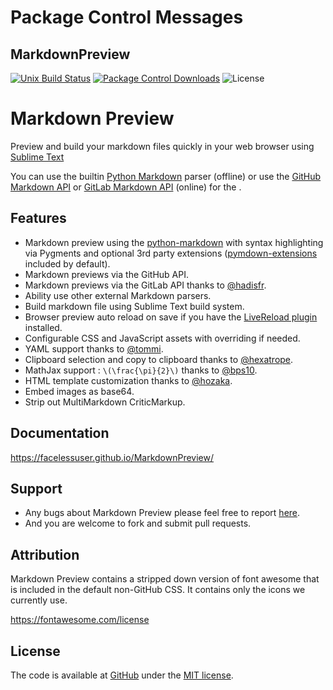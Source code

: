 Package Control Messages
========================

MarkdownPreview
---------------

  [![Unix Build Status][travis-image]][travis-link]
  [![Package Control Downloads][pc-image]][pc-link]
  ![License][license-image]
  
  # Markdown Preview
  
  Preview and build your markdown files quickly in your web browser using [Sublime Text](https://www.sublimetext.com/) 
  
  You can use the builtin [Python Markdown][pymd] parser (offline) or use the [GitHub Markdown API][gfm-api] or [GitLab Markdown API][glfm-api] (online) for the .
  
  ## Features
  
  - Markdown preview using the [python-markdown][pymd] with syntax highlighting via Pygments and optional 3rd party extensions ([pymdown-extensions][pymdownx-docs] included by default).
  - Markdown previews via the GitHub API.
  - Markdown previews via the GitLab API thanks to [@hadisfr][hadisfr].
  - Ability use other external Markdown parsers.
  - Build markdown file using Sublime Text build system.
  - Browser preview auto reload on save if you have the [LiveReload plugin][live-reload] installed.
  - Configurable CSS and JavaScript assets with overriding if needed.
  - YAML support thanks to [@tommi][tommi].
  - Clipboard selection and copy to clipboard thanks to [@hexatrope][hexatrope].
  - MathJax support : `\(\frac{\pi}{2}\)` thanks to [@bps10][bps10].
  - HTML template customization thanks to [@hozaka][hozaka].
  - Embed images as base64.
  - Strip out MultiMarkdown CriticMarkup.
  
  ## Documentation
  
  https://facelessuser.github.io/MarkdownPreview/
  
  ## Support
  
  - Any bugs about Markdown Preview please feel free to report [here][issue].
  - And you are welcome to fork and submit pull requests.
  
  ## Attribution
  
  Markdown Preview contains a stripped down version of font awesome that is included in the default non-GitHub CSS.  It contains only the icons we currently use.
  
  https://fontawesome.com/license
  
  ## License
  
  The code is available at [GitHub][home] under the [MIT license][license].
  
  [bps10]: https://github.com/bps10
  [gfm-api]: https://developer.github.com/v3/markdown/
  [glfm-api]: https://docs.gitlab.com/ee/api/markdown.html
  [hexatrope]: https://github.com/hexatrope
  [home]: https://github.com/revolunet/sublimetext-markdown-preview
  [hozaka]: https://github.com/hozaka
  [hadisfr]: https://github.com/hadisfr
  [issue]: https://github.com/facelessuser/MarkdownPreview/issues
  [license]: http://revolunet.mit-license.org
  [live-reload]: https://packagecontrol.io/packages/LiveReload
  [pymd]: https://github.com/Python-Markdown/markdown
  [pymdownx-docs]: http://facelessuser.github.io/pymdown-extensions/usage_notes/
  [tommi]: https://github.com/tommi
  [travis-image]: https://img.shields.io/travis/facelessuser/MarkdownPreview/master.svg
  [travis-link]: https://travis-ci.org/facelessuser/MarkdownPreview
  [pc-image]: https://img.shields.io/packagecontrol/dt/MarkdownPreview.svg
  [pc-link]: https://packagecontrol.io/packages/MarkdownPreview
  [license-image]: https://img.shields.io/badge/license-MIT-blue.svg
